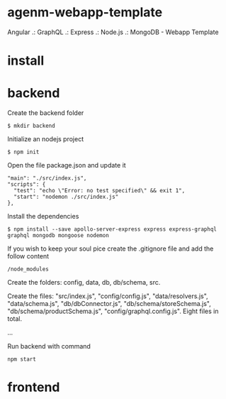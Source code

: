# agenm-webapp-template

Angular .: GraphQL .: Express .: Node.js .: MongoDB - Webapp Template

# install

# backend

Create the backend folder

```
$ mkdir backend
```

Initialize an nodejs project

```
$ npm init
```

Open the file package.json and update it

```
"main": "./src/index.js",
"scripts": {
  "test": "echo \"Error: no test specified\" && exit 1",
  "start": "nodemon ./src/index.js"
},
```

Install the dependencies

```
$ npm install --save apollo-server-express express express-graphql graphql mongodb mongoose nodemon
```

If you wish to keep your soul pice create the .gitignore file and add the follow content

```
/node_modules
```

Create the folders: config, data, db, db/schema, src.

Create the files: "src/index.js", "config/config.js", "data/resolvers.js", "data/schema.js", "db/dbConnector.js", "db/schema/storeSchema.js", "db/schema/productSchema.js", "config/graphql.config.js". Eight files in total. 

...

Run backend with command

```
npm start
```

# frontend
